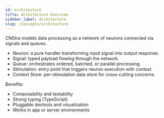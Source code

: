 ```yaml
---
id: architecture
title: Architecture Overview
sidebar_label: Architecture
slug: /concepts/architecture
---
```


CNStra models data processing as a network of neurons connected via signals and queues.

- Neuron: a pure handler transforming input signal into output response.
- Signal: typed payload flowing through the network.
- Queue: orchestrates ordered, batched, or parallel processing.
- Stimulation: entry point that triggers neuron execution with context.
- Context Store: per-stimulation data store for cross-cutting concerns.

Benefits:
- Composability and testability
- Strong typing (TypeScript)
- Pluggable devtools and visualization
- Works in app or server environments
